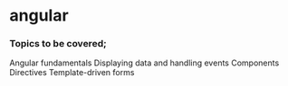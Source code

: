 # angular

### Topics to be covered;

Angular fundamentals
Displaying data and handling events
Components
Directives
Template-driven forms